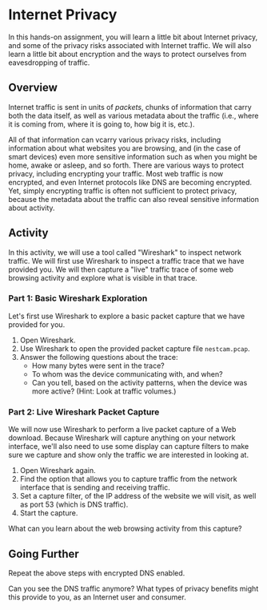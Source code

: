 # Internet Privacy

In this hands-on assignment, you will learn a little bit about Internet
privacy, and some of the privacy risks associated with Internet traffic. We
will also learn a little bit about encryption and the ways to protect
ourselves from eavesdropping of traffic.

## Overview 

Internet traffic is sent in units of *packets*, chunks of information that
carry both the data itself, as well as various metadata about the traffic
(i.e., where it is coming from, where it is going to, how big it is, etc.).

All of that information can vcarry various privacy risks, including
information about what websites you are browsing, and (in the case of smart
devices) even more sensitive information such as when you might be home, awake
or asleep, and so forth. There are various ways to protect privacy, including
encrypting your traffic. Most web traffic is now encrypted, and even Internet
protocols like DNS are becoming encrypted.  Yet, simply encrypting traffic is
often not sufficient to protect privacy, because the metadata about the
traffic can also reveal sensitive information about activity.

## Activity

In this activity, we will use a tool called "Wireshark" to inspect network
traffic. We will first use Wireshark to inspect a traffic trace that we have
provided you.  We will then capture a "live" traffic trace of some web
browsing activity and explore what is visible in that trace.

### Part 1: Basic Wireshark Exploration

Let's first use Wireshark to explore a basic packet capture that we have
provided for you.

1. Open Wireshark.
2. Use Wireshark to open the provided packet capture file `nestcam.pcap`.
3. Answer the following questions about the trace:
    - How many bytes were sent in the trace?
    - To whom was the device communicating with, and when?
    - Can you tell, based on the activity patterns, when the device was more
      active? (Hint: Look at traffic volumes.)

### Part 2: Live Wireshark Packet Capture

We will now use Wireshark to perform a live packet capture of a Web download.
Because Wireshark will capture anything on your network interface, we'll also
need to use some display can capture filters to make sure we capture and show
only the traffic we are interested in looking at.

1. Open Wireshark again.
2. Find the option that allows you to capture traffic from the network
   interface that is sending and receiving traffic.
3. Set a capture filter, of the IP address of the website we will visit, as
   well as port 53 (which is DNS traffic).
4. Start the capture.

What can you learn about the web browsing activity from this capture?

## Going Further

Repeat the above steps with encrypted DNS enabled.

Can you see the DNS traffic anymore? What types of privacy benefits might this
provide to you, as an Internet user and consumer.


